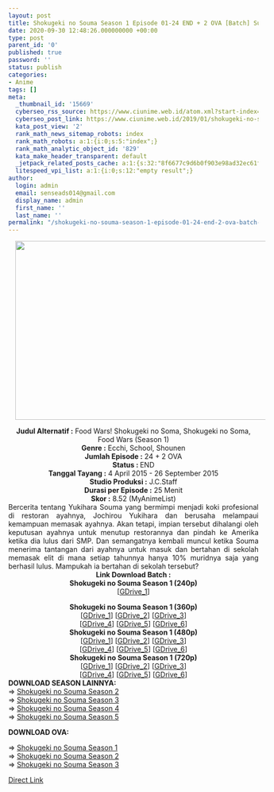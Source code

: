 ```yaml
---
layout: post
title: Shokugeki no Souma Season 1 Episode 01-24 END + 2 OVA [Batch] Subtitle Indonesia
date: 2020-09-30 12:48:26.000000000 +00:00
type: post
parent_id: '0'
published: true
password: ''
status: publish
categories:
- Anime
tags: []
meta:
  _thumbnail_id: '15669'
  cyberseo_rss_source: https://www.ciunime.web.id/atom.xml?start-index=3301&max-results=150
  cyberseo_post_link: https://www.ciunime.web.id/2019/01/shokugeki-no-souma-season-1-episode-01.html
  kata_post_view: '2'
  rank_math_news_sitemap_robots: index
  rank_math_robots: a:1:{i:0;s:5:"index";}
  rank_math_analytic_object_id: '829'
  kata_make_header_transparent: default
  _jetpack_related_posts_cache: a:1:{s:32:"8f6677c9d6b0f903e98ad32ec61f8deb";a:2:{s:7:"expires";i:1653450955;s:7:"payload";a:0:{}}}
  litespeed_vpi_list: a:1:{i:0;s:12:"empty result";}
author:
  login: admin
  email: senseads014@gmail.com
  display_name: admin
  first_name: ''
  last_name: ''
permalink: "/shokugeki-no-souma-season-1-episode-01-24-end-2-ova-batch-subtitle-indonesia/"
---
```

<div class="separator" style="clear: both; text-align: center;"><a href="https://4.bp.blogspot.com/-cL0yUJsgTcY/XD4KFZU1G5I/AAAAAAAAHfQ/aSYINFEja7cDhRgitXRWfj95bIyty3gggCLcBGAs/s1600/Shokugeki%2Bno%2BSouma%2BSeason%2B1.jpg" style="margin-left: 1em; margin-right: 1em;"><img border="0" data-original-height="720" data-original-width="1280" height="360" src="{{ site.baseurl }}/assets/2020/09/Shokugeki%2Bno%2BSouma%2BSeason%2B1.jpg" width="640" /></a></div>
<p>
<div style="text-align: center;"><b>Judul Alternatif :</b> Food Wars! Shokugeki no Soma, Shokugeki no Soma, Food Wars (Season 1)</div>
<div style="text-align: center;"><b><b>Genre :</b></b> <b></b>Ecchi, School, Shounen</div>
<div style="text-align: center;"><b>Jumlah Episode :</b> 24 + 2 OVA<br /><b>Status :&nbsp;</b>END<br /><b>Tanggal Tayang :</b> 4 April 2015 - 26 September 2015<br /><b>Studio Produksi :</b> <b></b>J.C.Staff<br /><b>Durasi per Episode :</b>&nbsp;25 Menit</div>
<div style="text-align: center;"><b>Skor :</b> 8.52 (MyAnimeList)</div>
<div style="text-align: center;"></div>
<div style="text-align: justify;">Bercerita tentang Yukihara Souma yang bermimpi menjadi koki profesional di restoran ayahnya, Jochirou Yukihara dan berusaha melampaui kemampuan memasak ayahnya. Akan tetapi, impian tersebut dihalangi oleh keputusan ayahnya untuk menutup restorannya dan pindah ke Amerika ketika dia lulus dari SMP. Dan semangatnya kembali muncul ketika Souma menerima tantangan dari ayahnya untuk masuk dan bertahan di sekolah memasak elit di mana setiap tahunnya hanya 10% muridnya saja yang berhasil lulus. Mampukah ia bertahan di sekolah tersebut?</div>
<div style="text-align: justify;"></div>
<div style="text-align: justify;"></div>
<div style="text-align: center;"><b>Link Download Batch :</b></div>
<div style="text-align: center;">
<div style="text-align: center;"><b>Shokugeki no Souma Season 1 (240p)</b></div>
<div style="text-align: center;">[<a href="https://drive.google.com/uc?id=1_sOuBVmcJ3WUngaf8c3g4txFu3ILivIS&amp;export=download" target="_blank" rel="noopener">GDrive_1</a>]</p>
</div>
</div>
<div style="text-align: center;"><b>Shokugeki no Souma Season 1 (360p)</b></div>
<div style="text-align: center;">[<a href="https://drive.google.com/uc?export=download&amp;id=1SnLItHHj9Z2iieU751ZL1Ep_r1Fykh4_" target="_blank" rel="noopener">GDrive_1</a>] [<a href="https://drive.google.com/uc?id=151fO5dhrYe5xrS5fyWwnVtQewQMN9Dp5&amp;export=download" target="_blank" rel="noopener">GDrive_2</a>] [<a href="https://drive.google.com/uc?export=download&amp;id=1aM41D_OmDZrBBatANrZ0qt8of9Upzt5j" target="_blank" rel="noopener">GDrive_3</a>]<br />[<a href="https://drive.google.com/uc?export=download&amp;id=1A5LvSGtuTzmS9tpIMGY3NcYKfwE3XPwv" target="_blank" rel="noopener">GDrive_4</a>] [<a href="https://drive.google.com/uc?export=download&amp;id=1CMdub01Pj8oampukcIkcNzv5AG5xe2Ej" target="_blank" rel="noopener">GDrive_5</a>] [<a href="https://drive.google.com/uc?export=download&amp;id=1R1UVzeR9i1JhxE6Fq7tdZ4uAsaIUXQcm" target="_blank" rel="noopener">GDrive_6</a>]</div>
<div style="text-align: center;"></div>
<div style="text-align: center;"><b>Shokugeki no Souma Season 1 (480p)</b><br />[<a href="https://docs.google.com/uc?id=11KGNE4bs-ZQbVIRODOvhNBpXnHWl-QhO" target="_blank" rel="noopener">GDrive_1</a>] [<a href="https://drive.google.com/uc?export=download&amp;id=1W_giQ8Alp-sCJuCpIAtJ_9Iq0r9E1MOq" target="_blank" rel="noopener">GDrive_2</a>] [<a href="https://drive.google.com/uc?export=download&amp;id=0B-jBW8PbVeQINWJZdUJSZS11Nk0" target="_blank" rel="noopener">GDrive_3</a>]<br />[<a href="https://drive.google.com/uc?id=1RkTDkqFVmfjdwV8Hx8X0HqHUzePcfs24&amp;export=download" target="_blank" rel="noopener">GDrive_4</a>] [<a href="https://drive.google.com/uc?export=download&amp;id=1Wf6Zmo-TPaL3lia27N2QCmoSd5nMc30H" target="_blank" rel="noopener">GDrive_5</a>] [<a href="https://drive.google.com/uc?export=download&amp;id=16CKq_D_3kTTL9lgVLBjDelEbff25n-Ot" target="_blank" rel="noopener">GDrive_6</a>]</div>
<div style="text-align: center;"><b>Shokugeki no Souma Season 1 (720p)</b><br />[<a href="https://docs.google.com/uc?id=15pzfh1eib0ZgSQsHHudn4rns9ifeX5LH" target="_blank" rel="noopener">GDrive_1</a>] [<a href="https://drive.google.com/uc?export=download&amp;id=1O-uZ4OIZQnDq2rA6Yj4smuwNBGeECVv9" target="_blank" rel="noopener">GDrive_2</a>] [<a href="https://drive.google.com/uc?export=download&amp;id=0B-jBW8PbVeQIcXRPMGFZYVFvdEE" target="_blank" rel="noopener">GDrive_3</a>]<br />[<a href="https://drive.google.com/uc?id=18NqxKF73mQFNsKMprOclYWyVBKUxjStP&amp;export=download" target="_blank" rel="noopener">GDrive_4</a>] [<a href="https://drive.google.com/uc?export=download&amp;id=1WHXg06AlayW9FT_Mss3A48JYA-YU8A03" target="_blank" rel="noopener">GDrive_5</a>] [<a href="https://drive.google.com/uc?export=download&amp;id=1JhB48NzJsMyZbKln7K2QYgj4pJgII3CE" target="_blank" rel="noopener">GDrive_6</a>]
<div style="text-align: justify;">
<div style="text-align: justify;"></div>
<div style="text-align: justify;"><b>DOWNLOAD SEASON LAINNYA:</b></div>
<div style="text-align: justify;"></div>
<div style="text-align: justify;">=&gt;&nbsp;<a href="https://www.ciunime.web.id/2019/01/shokugeki-no-souma-season-2-episode-01.html" target="_blank" rel="noopener">Shokugeki no Souma Season 2</a><br />=&gt;&nbsp;<a href="https://www.ciunime.web.id/2019/01/shokugeki-no-souma-season-3-episode-01.html" target="_blank" rel="noopener">Shokugeki no Souma Season 3</a><br />=&gt;&nbsp;<a href="https://www.ciunime.web.id/2019/12/shokugeki-no-souma-season-4-episode-01.html" target="_blank" rel="noopener">Shokugeki no Souma Season 4</a></div>
<div style="text-align: justify;">=&gt;&nbsp;<a href="https://www.ciunime.web.id/2020/09/shokugeki-no-souma-season-5-episode-01.html" target="_blank" rel="noopener">Shokugeki no Souma Season 5</a></p>
<p><b>DOWNLOAD OVA:</b></p>
<p>=&gt;&nbsp;<a href="https://www.ciunime.web.id/2019/07/shokugeki-no-souma-season-1-episode-01.html" target="_blank" rel="noopener">Shokugeki no Souma Season 1</a><br />=&gt;&nbsp;<a href="https://www.ciunime.web.id/2019/07/shokugeki-no-souma-season-2-episode-01.html" target="_blank" rel="noopener">Shokugeki no Souma Season 2</a><br />=&gt;&nbsp;<a href="https://www.ciunime.web.id/2019/09/shokugeki-no-souma-season-3-ova.html" target="_blank" rel="noopener">Shokugeki no Souma Season 3</a></div>
<div style="text-align: justify;"></div>
</div>
</div>
<link rel="stylesheet" href="https://cdnjs.cloudflare.com/ajax/libs/font-awesome/4.7.0/css/font-awesome.min.css" />
<div class="divbtn"> <a href="https://handymansurrender.com/fihup8buzv?key=94550f7ce39444073321dde3b8782f97" class="btn"><i class="fa fa-download"></i> Direct Link</a> </div>
